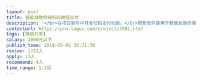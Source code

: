 ```yaml
---                
layout: post       
title: 智能自助终端扫码微信支付           
description: '</br>在项目软件中开发扫码支付功能。</br>现有软件是用于智能自助终端的软件系统。软件通过扫码登录后展示四个功能选择按钮，需求为点击其中一个按钮后展示扫码支付界面，付款成功后成功即可打开按钮调用的程序。</br>'     
contenturl: https://pro.lagou.com/project/7591.html      
tags: [微信开发]            
salary: 3000元以下          
publish_time: 2018-05-02 15:31:38         
review: 1712人                   
apply: 13人                   
recommend: 4人                   
time_range: 1-2周              
---                 
```

